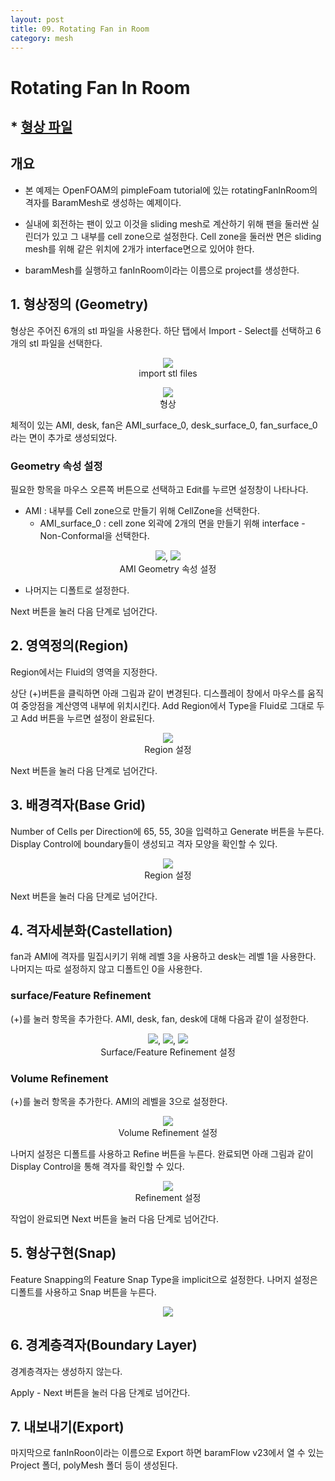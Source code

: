```yaml
---
layout: post
title: 09. Rotating Fan in Room
category: mesh
---
```



# Rotating Fan In Room

## * [형상 파일](https://drive.google.com/file/d/1R3UNNL2LdiWBOziU7s-_M1gecTOwwGz7/view?usp=sharing) 

## 개요 

* 본 예제는 OpenFOAM의 pimpleFoam tutorial에 있는 rotatingFanInRoom의 격자를 BaramMesh로 생성하는 예제이다.

* 실내에 회전하는 팬이 있고 이것을 sliding mesh로 계산하기 위해 팬을 둘러싼 실린더가 있고 그 내부를 cell zone으로 설정한다. Cell zone을 둘러싼 면은 sliding mesh를 위해 같은 위치에 2개가 interface면으로 있어야 한다.

* baramMesh를 실행하고 fanInRoom이라는 이름으로 project를 생성한다.

## 1. 형상정의 (Geometry)

형상은 주어진 6개의 stl 파일을 사용한다. 하단 탭에서 Import - Select를 선택하고 6개의 stl 파일을 선택한다.


<p align='center'>
    <img src="https://github.com/nextfoam/baram-pages/raw/main/screenshots/mesh/room/fanInRoom-importSTL.png"  >
    <br> import stl files
</p>

<p align='center'>
    <img src="https://github.com/nextfoam/baram-pages/raw/main/screenshots/mesh/room/fanInRoom-geom.png"  >
    <br> 형상
</p>

체적이 있는 AMI, desk, fan은 AMI_surface_0, desk_surface_0, fan_surface_0라는 면이 추가로 생성되었다.

### Geometry 속성 설정

필요한 항목을 마우스 오른쪽 버튼으로 선택하고 Edit를 누르면 설정창이 나타나다.

+ AMI : 내부를 Cell zone으로 만들기 위해 CellZone을 선택한다.
  + AMI_surface_0 : cell zone 외곽에 2개의 면을 만들기 위해 interface - Non-Conformal을 선택한다.

<p align='center'>
    <img src="https://github.com/nextfoam/baram-pages/raw/main/screenshots/mesh/room/fanInRoom-cellZone.png"  >, <img src="https://github.com/nextfoam/baram-pages/raw/main/screenshots/mesh/room/fanInRoom-interface.png"  >
    <br> AMI Geometry 속성 설정
</p>

+ 나머지는 디폴트로 설정한다.

Next 버튼을 눌러 다음 단계로 넘어간다.



## 2. 영역정의(Region)

Region에서는 Fluid의 영역을 지정한다.

상단 (+)버튼을 클릭하면 아래 그림과 같이 변경된다. 디스플레이 창에서 마우스를 움직여 중앙점을 계산영역 내부에 위치시킨다. Add Region에서 Type을 Fluid로 그대로 두고 Add 버튼을 누르면 설정이 완료된다.

<p align='center'>
    <img src="https://github.com/nextfoam/baram-pages/raw/main/screenshots/mesh/room/fanInRoom-region.png"  >
    <br> Region 설정
</p>

Next 버튼을 눌러 다음 단계로 넘어간다.


## 3. 배경격자(Base Grid)

Number of Cells per Direction에 65, 55, 30을 입력하고 Generate 버튼을 누른다. Display Control에 boundary들이 생성되고 격자 모양을 확인할 수 있다.

<p align='center'>
    <img src="https://github.com/nextfoam/baram-pages/raw/main/screenshots/mesh/room/fanInRoom-baseGrid.png"  >
    <br> Region 설정
</p>

Next 버튼을 눌러 다음 단계로 넘어간다.



## 4. 격자세분화(Castellation)

fan과 AMI에 격자를 밀집시키기 위해 레벨 3을 사용하고 desk는 레벨 1을 사용한다. 나머지는 따로 설정하지 않고 디폴트인 0을 사용한다.

### surface/Feature Refinement

(+)를 눌러 항목을 추가한다. AMI, desk, fan, desk에 대해 다음과 같이 설정한다.

<p align='center'>
    <img src="https://github.com/nextfoam/baram-pages/raw/main/screenshots/mesh/room/fanInRoom-ami.png"  >, <img src="https://github.com/nextfoam/baram-pages/raw/main/screenshots/mesh/room/fanInRoom-desk.png"  >, <img src="https://github.com/nextfoam/baram-pages/raw/main/screenshots/mesh/room/fanInRoom-fan.png"  >
    <br> Surface/Feature Refinement 설정
</p>

### Volume Refinement

(+)를 눌러 항목을 추가한다. AMI의 레벨을 3으로 설정한다.

<p align='center'>
    <img src="https://github.com/nextfoam/baram-pages/raw/main/screenshots/mesh/room/fanInRoom-amiVol.png"  >
    <br> Volume Refinement 설정
</p>


나머지 설정은 디폴트를 사용하고 Refine 버튼을 누른다. 완료되면 아래 그림과 같이 Display Control을 통해 격자를 확인할 수 있다.


<p align='center'>
    <img src="https://github.com/nextfoam/baram-pages/raw/main/screenshots/mesh/room/fanInRoom-refine.png"  >
    <br> Refinement 설정
</p>


작업이 완료되면 Next 버튼을 눌러 다음 단계로 넘어간다.



## 5. 형상구현(Snap)

Feature Snapping의 Feature Snap Type을 implicit으로 설정한다. 나머지 설정은 디폴트를 사용하고 Snap 버튼을 누른다.

<p align='center'>
    <img src="https://github.com/nextfoam/baram-pages/raw/main/screenshots/mesh/cavity/cavity-snap.png"><br>
</p>

## 6. 경계층격자(Boundary Layer)

경계층격자는 생성하지 않는다. 

Apply - Next 버튼을 눌러 다음 단계로 넘어간다.


## 7. 내보내기(Export)

마지막으로 fanInRoon이라는 이름으로 Export 하면 baramFlow v23에서 열 수 있는 Project 폴더, polyMesh 폴더 등이 생성된다.

